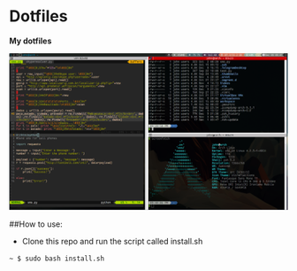 # Dotfiles

**My dotfiles**

![dotfiles](pic.png)

##How to use:

- Clone this repo and run the script called install.sh
```sh 
~ $ sudo bash install.sh
```
